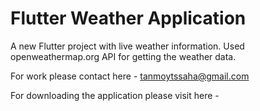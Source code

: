 # Flutter Weather Application

A new Flutter project with live weather information. Used openweathermap.org API for getting the weather data.

For work please contact here - tanmoytssaha@gmail.com

For downloading the application please visit here - 